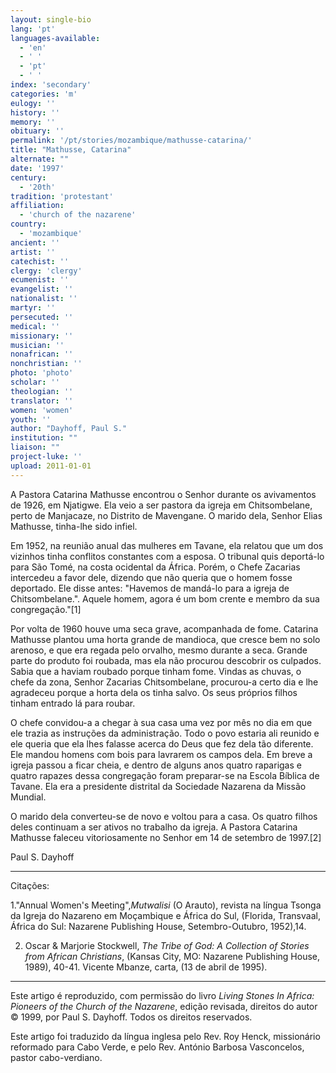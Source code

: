 ```yaml
---
layout: single-bio
lang: 'pt'
languages-available:
  - 'en'
  - ' '
  - 'pt'
  - ' '
index: 'secondary'
categories: 'm'
eulogy: ''
history: ''
memory: ''
obituary: ''
permalink: '/pt/stories/mozambique/mathusse-catarina/'
title: "Mathusse, Catarina"
alternate: ""
date: '1997'
century:
  - '20th'
tradition: 'protestant'
affiliation:
  - 'church of the nazarene'
country:
  - 'mozambique'
ancient: ''
artist: ''
catechist: ''
clergy: 'clergy'
ecumenist: ''
evangelist: ''
nationalist: ''
martyr: ''
persecuted: ''
medical: ''
missionary: ''
musician: ''
nonafrican: ''
nonchristian: ''
photo: 'photo'
scholar: ''
theologian: ''
translator: ''
women: 'women'
youth: ''
author: "Dayhoff, Paul S."
institution: ""
liaison: ""
project-luke: ''
upload: 2011-01-01
---
```




A Pastora Catarina Mathusse encontrou o Senhor durante os avivamentos de 1926, em Njatigwe. Ela veio a ser pastora da igreja em Chitsombelane, perto de Manjacaze, no Distrito de Mavengane. O marido dela, Senhor Elias Mathusse, tinha-lhe sido infiel.

Em 1952, na reunião anual das mulheres em Tavane, ela relatou que um dos vizinhos tinha conflitos constantes com a esposa. O tribunal quis deportá-lo para São Tomé, na costa ocidental da África. Porém, o Chefe Zacarias intercedeu a favor dele, dizendo que não queria que o homem fosse deportado. Ele disse antes: "Havemos de mandá-lo para a igreja de Chitsombelane.". Aquele homem, agora é um bom crente e membro da sua congregação."[1]

Por volta de 1960 houve uma seca grave, acompanhada de fome. Catarina Mathusse plantou uma horta grande de mandioca, que cresce bem no solo arenoso, e que era regada pelo orvalho, mesmo durante a seca. Grande parte do produto foi roubada, mas ela não procurou descobrir os culpados. Sabia que a haviam roubado porque tinham fome. Vindas as chuvas, o chefe da zona,  Senhor Zacarias Chitsombelane, procurou-a certo dia e lhe agradeceu porque a horta dela os tinha salvo. Os seus próprios filhos tinham entrado lá para roubar.

O chefe convidou-a a chegar à sua casa uma vez por mês no dia em que ele trazia as instruções da administração. Todo o povo estaria ali reunido e ele queria que ela lhes falasse acerca do Deus que fez dela tão diferente. Ele mandou homens com bois para lavrarem os campos dela. Em breve a igreja passou a ficar cheia, e dentro de alguns anos quatro raparigas e quatro rapazes dessa congregação foram preparar-se na Escola Bíblica de Tavane. Ela era a presidente distrital da Sociedade Nazarena da Missão Mundial.

O marido dela converteu-se de novo e voltou para a casa. Os quatro filhos deles continuam a ser ativos no trabalho da igreja. A Pastora Catarina Mathusse faleceu vitoriosamente no Senhor em 14 de setembro de 1997.[2]

Paul S. Dayhoff

---

Citações:

1."Annual Women's Meeting",*Mutwalisi* (O Arauto), revista na língua Tsonga da Igreja do Nazareno em Moçambique e África do Sul, (Florida, Transvaal, África do Sul: Nazarene Publishing House, Setembro-Outubro, 1952),14.

2. Oscar & Marjorie Stockwell, *The Tribe of God: A Collection of Stories from African Christians*, (Kansas City, MO: Nazarene Publishing House, 1989), 40-41. Vicente Mbanze, carta, (13 de abril de 1995).

---

Este artigo é reproduzido, com permissão do livro *Living Stones In Africa: Pioneers of the Church of the Nazarene*, edição revisada, direitos do autor © 1999, por Paul S. Dayhoff.  Todos os direitos reservados.

Este artigo foi traduzido da língua inglesa pelo Rev. Roy Henck, missionário reformado para Cabo Verde, e pelo Rev. António Barbosa Vasconcelos, pastor cabo-verdiano.
